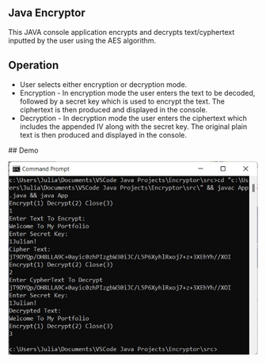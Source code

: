 ## Java Encryptor

This JAVA console application encrypts and decrypts text/cyphertext inputted by the user using the AES algorithm.

## Operation
<ul>
<li>
User selects either encryption or decryption mode.
</li>
<li>
Encryption -  In encryption mode the user enters the text to be decoded, followed by a secret key which is used to encrypt the text. The ciphertext is then produced and displayed in the console.
</li>
<li>
Decryption - In decryption mode the user enters the ciphertext which includes the appended IV along with the secret key. The original plain text is then produced and displayed in the console.
</li>
</ul>
## Demo

![](assets/encryptor_demo.jpg)
